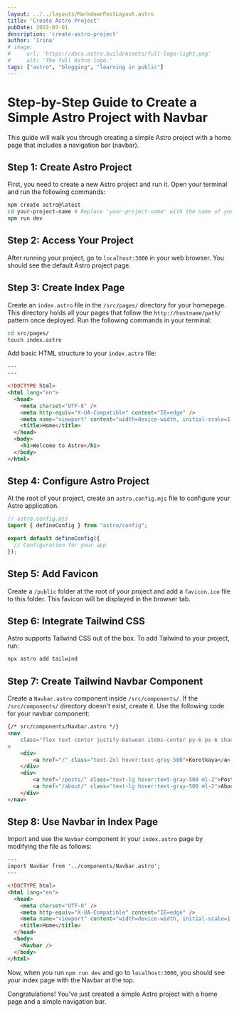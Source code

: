 ```yaml
---
layout: ../../layouts/MarkdownPostLayout.astro
title: 'Create Astro Project'
pubDate: 2022-07-01
description: 'create-astro-project'
author: 'Irina'
# image:
#     url: 'https://docs.astro.build/assets/full-logo-light.png'
#     alt: 'The full Astro logo.'
tags: ["astro", "blogging", "learning in public"]
---
```


# Step-by-Step Guide to Create a Simple Astro Project with Navbar

This guide will walk you through creating a simple Astro project with a home page that includes a navigation bar (navbar).

## Step 1: Create Astro Project

First, you need to create a new Astro project and run it. Open your terminal and run the following commands:

```bash
npm create astro@latest
cd your-project-name # Replace 'your-project-name' with the name of your Astro project folder
npm run dev
```

## Step 2: Access Your Project

After running your project, go to `localhost:3000` in your web browser. You should see the default Astro project page.

## Step 3: Create Index Page

Create an `index.astro` file in the `/src/pages/` directory for your homepage. This directory holds all your pages that follow the `http://hostname/path/` pattern once deployed. Run the following commands in your terminal:

```bash
cd src/pages/
touch index.astro
```

Add basic HTML structure to your `index.astro` file:

```html
---
---

<!DOCTYPE html>
<html lang="en">
  <head>
    <meta charset="UTF-8" />
    <meta http-equiv="X-UA-Compatible" content="IE=edge" />
    <meta name="viewport" content="width=device-width, initial-scale=1.0" />
    <title>Home</title>
  </head>
  <body>
    <h1>Welcome to Astro</h1>
  </body>
</html>
```

## Step 4: Configure Astro Project

At the root of your project, create an `astro.config.mjs` file to configure your Astro application.

```js
// astro.config.mjs
import { defineConfig } from "astro/config";

export default defineConfig({
  // Configuration for your app
});
```

## Step 5: Add Favicon

Create a `/public` folder at the root of your project and add a `favicon.ico` file to this folder. This favicon will be displayed in the browser tab.

## Step 6: Integrate Tailwind CSS

Astro supports Tailwind CSS out of the box. To add Tailwind to your project, run:

```bash
npx astro add tailwind
```

## Step 7: Create Tailwind Navbar Component

Create a `Navbar.astro` component inside `/src/components/`. If the `/src/components/` directory doesn't exist, create it. Use the following code for your navbar component:

```html
{/* src/components/Navbar.astro */}
<nav
	class="flex text-center justify-between items-center py-6 px-6 shadow-lg w-full"
>
	<div>
		<a href="/" class="text-2xl hover:text-gray-500">Korotkaya</a>
	</div>
	<div>
		<a href="/posts/" class="text-lg hover:text-gray-500 ml-2">Posts</a>
		<a href="/about/" class="text-lg hover:text-gray-500 ml-2">About</a>
	</div>
</nav>
```

## Step 8: Use Navbar in Index Page

Import and use the `Navbar` component in your `index.astro` page by modifying the file as follows:

```html
---
import Navbar from '../components/Navbar.astro';
---

<!DOCTYPE html>
<html lang="en">
  <head>
    <meta charset="UTF-8" />
    <meta http-equiv="X-UA-Compatible" content="IE=edge" />
    <meta name="viewport" content="width=device-width, initial-scale=1.0" />
    <title>Home</title>
  </head>
  <body>
    <Navbar />
  </body>
</html>
```

Now, when you run `npm run dev` and go to `localhost:3000`, you should see your index page with the Navbar at the top.

Congratulations! You've just created a simple Astro project with a home page and a simple navigation bar.
